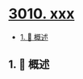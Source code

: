 # [3010. xxx](https://github.com/Tdahuyou/TNotes.leetcode/tree/main/notes/3010.%20xxx)

<!-- region:toc -->

- [1. 📝 概述](#1--概述)

<!-- endregion:toc -->

## 1. 📝 概述
